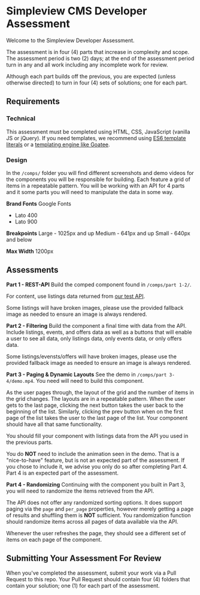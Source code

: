 Simpleview CMS Developer Assessment
======
Welcome to the Simpleview Developer Assessment.

The assessment is in four (4) parts that increase in complexity and scope. The assessment period is two (2) days; at the end of the assessment period turn in any and all work including any incomplete work for review.

Although each part builds off the previous, you are expected (unless otherwise directed) to turn in four (4) sets of solutions; one for each part.

Requirements
------
### Technical
This assessment must be completed using HTML, CSS, JavaScript (vanilla JS or jQuery). If you need templates, we recommend using [ES6 template literals](https://developer.mozilla.org/en-US/docs/Web/JavaScript/Reference/Template_literals) or a [templating engine like Goatee](https://github.com/simpleviewinc/goatee).

### Design
In the `/comps/` folder you will find different screenshots and demo videos for the components you will be responsible for building. Each feature a grid of items in a repeatable pattern. You will be working with an API for 4 parts and it some parts you will need to manipulate the data in some way.

**Brand Fonts**
Google Fonts
* Lato 400
* Lato 900

**Breakpoints**
Large - 1025px and up
Medium - 641px and up
Small - 640px and below

**Max Width**
1200px

Assessments
------
**Part 1 - REST-API**
Build the comped component found in `/comps/part 1-2/`.

For content, use listings data returned from [our test API](https://sv-reqres.now.sh).

Some listings will have broken images, please use the provided fallback image as needed to ensure an image is always rendered.

**Part 2 - Filtering**
Build the component a final time with data from the API. Include listings, events, and offers data as well as a buttons that will enable a user to see all data, only listings data, only events data, or only offers data.

Some listings/evensts/offers will have broken images, please use the provided fallback image as needed to ensure an image is always rendered.

**Part 3 - Paging & Dynamic Layouts**
See the demo in `/comps/part 3-4/demo.mp4`. You need will need to build this component.

As the user pages through, the layout of the grid and the number of items in the grid changes. The layouts are in a repeatable pattern. When the user gets to the last page, clicking the next button takes the user back to the beginning of the list. Similarly, clicking the prev button when on the first page of the list takes the user to the last page of the list. Your component should have all that same functionality.

You should fill your component with listings data from the API you used in the previous parts.

You do **NOT** need to include the animation seen in the demo. That is a "nice-to-have" feature, but is not an expected part of the assessment. If you chose to include it, we advise you only do so after completing Part 4. Part 4 is an expected part of the assessment.

**Part 4 - Randomizing**
Continuing with the component you built in Part 3, you will need to randomize the items retrieved from the API.

The API does not offer any randomized sorting options. It does support paging via the `page` and `per_page` properties, however merely getting a page of results and shuffling them is **NOT** sufficient. You randomization function should randomize items across all pages of data available via the API.

Whenever the user refreshes the page, they should see a different set of items on each page of the component.

Submitting Your Assessment For Review
------
When you've completed the assessment, submit your work via a Pull Request to this repo. Your Pull Request should contain four (4) folders that contain your solution; one (1) for each part of the assessment.
